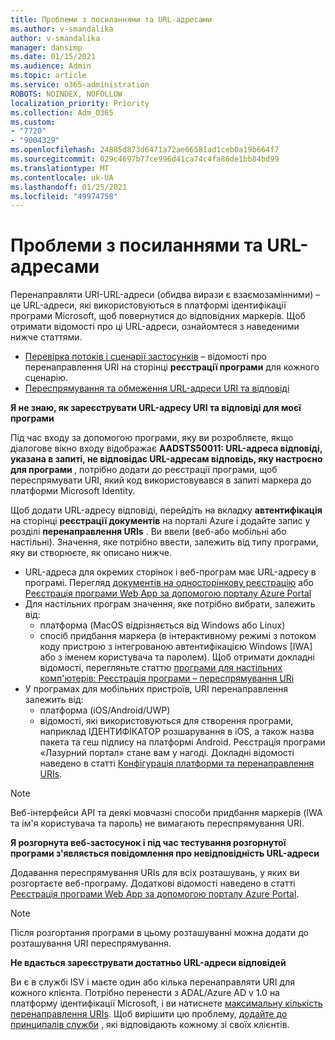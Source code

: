 ```yaml
---
title: Проблеми з посиланнями та URL-адресами
ms.author: v-smandalika
author: v-smandalika
manager: dansimp
ms.date: 01/15/2021
ms.audience: Admin
ms.topic: article
ms.service: o365-administration
ROBOTS: NOINDEX, NOFOLLOW
localization_priority: Priority
ms.collection: Adm_O365
ms.custom:
- "7720"
- "9004329"
ms.openlocfilehash: 24885d873d6471a72ae66581ad1ceb0a19b664f7
ms.sourcegitcommit: 029c4697b77ce996d41ca74c4fa86de1bb84bd99
ms.translationtype: MT
ms.contentlocale: uk-UA
ms.lasthandoff: 01/25/2021
ms.locfileid: "49974758"
---
```

# <a name="issues-with-links-and-urls"></a>Проблеми з посиланнями та URL-адресами

Перенаправляти URI-URL-адреси (обидва вирази є взаємозамінними) – це URL-адреси, які використовуються в платформі ідентифікації програми Microsoft, щоб повернутися до відповідних маркерів. Щоб отримати відомості про ці URL-адреси, ознайомтеся з наведеними нижче статтями.

- [Перевірка потоків і сценарії застосунків](https://docs.microsoft.com/azure/active-directory/develop/authentication-flows-app-scenarios) – відомості про перенаправлення URI на сторінці **реєстрації програми** для кожного сценарію.
- [Переспрямування та обмеження URL-адреси URI та відповіді](https://docs.microsoft.com/azure/active-directory/develop/reply-url)

**Я не знаю, як зареєструвати URL-адресу URI та відповіді для моєї програми**

Під час входу за допомогою програми, яку ви розробляєте, якщо діалогове вікно входу відображає **AADSTS50011: URL-адреса відповіді, указана в запиті, не відповідає URL-адресам відповідь, яку настроєно для програми <your app ID>**, потрібно додати до реєстрації програми, щоб переспрямувати URI, який код використовувався в запиті маркера до платформи Microsoft Identity.

Щоб додати URL-адресу відповіді, перейдіть на вкладку **автентифікація** на сторінці **реєстрації документів** на порталі Azure і додайте запис у розділі **перенаправлення URIs** . Ви ввели (веб-або мобільні або настільні). Значення, яке потрібно ввести, залежить від типу програми, яку ви створюєте, як описано нижче.

- URL-адреса для окремих сторінок і веб-програм має URL-адресу в програмі. Перегляд [документів на односторінкову реєстрацію](https://docs.microsoft.com/azure/active-directory/develop/scenario-spa-app-registration#register-a-redirect-uri) або [Реєстрація програми Web App за допомогою порталу Azure Portal](https://docs.microsoft.com/azure/active-directory/develop/scenario-web-app-sign-user-app-registration?tabs=aspnetcore#register-an-app-using-azure-portal)
- Для настільних програм значення, яке потрібно вибрати, залежить від:
    - платформа (MacOS відрізняється від Windows або Linux)
    - спосіб придбання маркера (в інтерактивному режимі з потоком коду пристрою з інтегрованою автентифікацією Windows [IWA] або з іменем користувача та паролем).
    Щоб отримати докладні відомості, перегляньте статтю [програми для настільних комп'ютерів: Реєстрація програми – переспрямування URi](https://docs.microsoft.com/azure/active-directory/develop/scenario-desktop-app-registration#redirect-uris)
- У програмах для мобільних пристроїв, URI перенаправлення залежить від:
    - платформа (iOS/Android/UWP)
    - відомості, які використовуються для створення програми, наприклад ІДЕНТИФІКАТОР розшарування в iOS, а також назва пакета та геш підпису на платформі Android. Реєстрація програми «Лазурний портал» стане вам у нагоді. Докладні відомості наведено в статті [Конфігурація платформи та перенаправлення URIs](https://docs.microsoft.com/azure/active-directory/develop/scenario-mobile-app-registration#platform-configuration-and-redirect-uris).

> [!NOTE]
> Веб-інтерфейси API та деякі мовчазні способи придбання маркерів (IWA та ім'я користувача та пароль) не вимагають переспрямування URI.

**Я розгорнута веб-застосунок і під час тестування розгорнутої програми з'являється повідомлення про невідповідність URL-адреси**

Додавання переспрямування URIs для всіх розташувань, у яких ви розгортаєте веб-програму. Додаткові відомості наведено в статті [Реєстрація програми Web App за допомогою порталу Azure Portal](https://docs.microsoft.com/azure/active-directory/develop/scenario-web-app-sign-user-app-registration).

> [!NOTE]
> Після розгортання програми в цьому розташуванні можна додати до розташування URI переспрямування.

**Не вдається зареєструвати достатньо URL-адреси відповідей**

Ви є в службі ISV і маєте один або кілька перенаправляти URI для кожного клієнта. Потрібно перенести з ADAL/Azure AD v 1.0 на платформу ідентифікації Microsoft, і ви натиснете [максимальну кількість перенаправлення URIs](https://docs.microsoft.com/azure/active-directory/develop/reply-url#maximum-number-of-redirect-uris). Щоб вирішити цю проблему, [додайте до принципалів служби](https://docs.microsoft.com/azure/active-directory/develop/reply-url#add-redirect-uris-to-service-principals) , які відповідають кожному зі своїх клієнтів.
